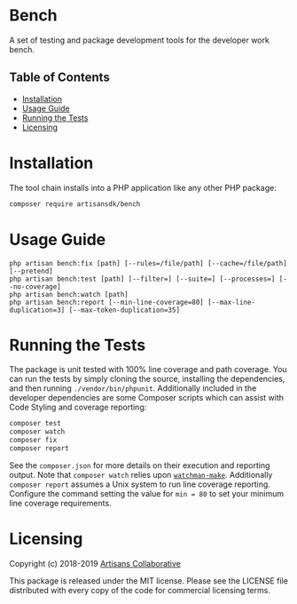 # Bench

A set of testing and package development tools for the developer work bench.

## Table of Contents

- [Installation](#installation)
- [Usage Guide](#usage-guide)
- [Running the Tests](#running-the-tests)
- [Licensing](#licensing)

# Installation

The tool chain installs into a PHP application like any other PHP package:

```bash
composer require artisansdk/bench
```

# Usage Guide

```
php artisan bench:fix [path] [--rules=/file/path] [--cache=/file/path] [--pretend]
php artisan bench:test [path] [--filter=] [--suite=] [--processes=] [--no-coverage]
php artisan bench:watch [path]
php artisan bench:report [--min-line-coverage=80] [--max-line-duplication=3] [--max-token-duplication=35]
```

# Running the Tests

The package is unit tested with 100% line coverage and path coverage. You can
run the tests by simply cloning the source, installing the dependencies, and then
running `./vendor/bin/phpunit`. Additionally included in the developer dependencies
are some Composer scripts which can assist with Code Styling and coverage reporting:

```bash
composer test
composer watch
composer fix
composer report
```

See the `composer.json` for more details on their execution and reporting output.
Note that `composer watch` relies upon [`watchman-make`](https://facebook.github.io/watchman/docs/install.html).
Additionally `composer report` assumes a Unix system to run line coverage reporting.
Configure the command setting the value for `min = 80` to set your minimum line
coverage requirements.

# Licensing

Copyright (c) 2018-2019 [Artisans Collaborative](https://artisanscollaborative.com)

This package is released under the MIT license. Please see the LICENSE file
distributed with every copy of the code for commercial licensing terms.
